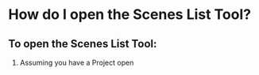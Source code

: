 # How do I open the Scenes List Tool?

## To open the Scenes List Tool:

1. Assuming you have a Project open